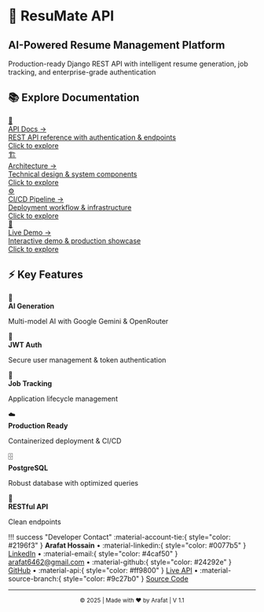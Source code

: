 <div class="homepage">

<div class="hero-section">
<h1>🚀 <strong>ResuMate API</strong></h1>
<h2>AI-Powered Resume Management Platform</h2>

<div class="hero-subtitle">
Production-ready Django REST API with intelligent resume generation, job tracking, and enterprise-grade authentication
</div>
</div>


<div class="nav-section">
<h2>📚 <strong>Explore Documentation</strong></h2>

<div class="section-nav-grid">

<a href="api-docs/" class="section-nav-card api-docs">
<div class="nav-icon">🔗</div>
<div class="nav-title">API Docs <span class="nav-arrow">→</span></div>
<div class="nav-description">REST API reference with authentication & endpoints</div>
<div class="nav-cta">Click to explore</div>
</a>

<a href="architecture/" class="section-nav-card architecture">
<div class="nav-icon">🏗️</div>
<div class="nav-title">Architecture <span class="nav-arrow">→</span></div>
<div class="nav-description">Technical design & system components</div>
<div class="nav-cta">Click to explore</div>
</a>

<a href="cicd-pipeline/" class="section-nav-card cicd">
<div class="nav-icon">⚙️</div>
<div class="nav-title">CI/CD Pipeline <span class="nav-arrow">→</span></div>
<div class="nav-description">Deployment workflow & infrastructure</div>
<div class="nav-cta">Click to explore</div>
</a>

<a href="live-demo/" class="section-nav-card demo">
<div class="nav-icon">🚀</div>
<div class="nav-title">Live Demo <span class="nav-arrow">→</span></div>
<div class="nav-description">Interactive demo & production showcase</div>
<div class="nav-cta">Click to explore</div>
</a>

</div>
</div>


<div class="features-section">
<h2>⚡ <strong>Key Features</strong></h2>

<div class="features-grid">

<div class="feature-card ai-gen">
<div class="feature-icon">🤖</div>
<strong>AI Generation</strong>
<p>Multi-model AI with Google Gemini & OpenRouter</p>
</div>

<div class="feature-card auth-sys">
<div class="feature-icon">🔐</div>
<strong>JWT Auth</strong>
<p>Secure user management & token authentication</p>
</div>

<div class="feature-card job-track">
<div class="feature-icon">💼</div>
<strong>Job Tracking</strong>
<p>Application lifecycle management</p>
</div>

<div class="feature-card deploy">
<div class="feature-icon">☁️</div>
<strong>Production Ready</strong>
<p>Containerized deployment & CI/CD</p>
</div>

<div class="feature-card database">
<div class="feature-icon">🗄️</div>
<strong>PostgreSQL</strong>
<p>Robust database with optimized queries</p>
</div>

<div class="feature-card api-design">
<div class="feature-icon">🎯</div>
<strong>RESTful API</strong>
<p>Clean endpoints</p>
</div>

</div>
</div>

</div>

!!! success "Developer Contact"
    :material-account-tie:{ style="color: #2196f3" } **Arafat Hossain** • :material-linkedin:{ style="color: #0077b5" } [LinkedIn](https://www.linkedin.com/in/arafat6462) • :material-email:{ style="color: #4caf50" } [arafat6462@gmail.com](mailto:arafat6462@gmail.com) • :material-github:{ style="color: #24292e" } [GitHub](https://github.com/Arafat6462) • :material-api:{ style="color: #ff9800" } [Live API](https://arafat2.me/api) • :material-source-branch:{ style="color: #9c27b0" } [Source Code](https://github.com/Arafat6462/ResuMate)

---

<div align="center" style="margin-top: 0em;">
  <sub>&copy; 2025 | Made with ❤️ by Arafat | V 1.1</sub>
</div>
